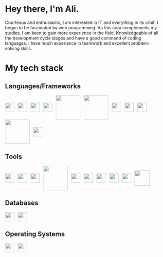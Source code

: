 # Hey there, I'm Ali.

Courteous and enthusiastic, I am interested in IT and everything in its orbit. I began to be fascinated by web programming. As this area complements my studies, I am keen to gain more experience in the field. Knowledgeable of all the development cycle stages and have a good command of coding languages. I have much experience in teamwork and excellent problem-solving skills.


# My tech stack


## Languages/Frameworks

<img align="center" height="30" src="https://cdn.jsdelivr.net/gh/devicons/devicon/icons/javascript/javascript-original.svg">&nbsp;&nbsp;
<img align="center" height="30" src="https://cdn.jsdelivr.net/gh/devicons/devicon/icons/typescript/typescript-plain.svg">&nbsp;&nbsp;
<img align="center" height="30" src="https://cdn.jsdelivr.net/gh/devicons/devicon/icons/react/react-original.svg">&nbsp;&nbsp;
<img align="center" height="30" src="https://cdn.jsdelivr.net/gh/devicons/devicon/icons/redux/redux-original.svg" />&nbsp;&nbsp;
<img align="center" height="80" src="https://cdn.jsdelivr.net/gh/devicons/devicon/icons/nodejs/nodejs-original-wordmark.svg">&nbsp;&nbsp;
<img align="center" height="80" src="https://cdn.jsdelivr.net/gh/devicons/devicon/icons/express/express-original-wordmark.svg" />&nbsp;&nbsp;
<img align="center" height="30" src="https://cdn.jsdelivr.net/gh/devicons/devicon/icons/css3/css3-original.svg" />&nbsp;&nbsp;
<img align="center" height="30" src="https://cdn.jsdelivr.net/gh/devicons/devicon/icons/html5/html5-original.svg" />&nbsp;&nbsp;
<img align="center" height="30" src="https://cdn.jsdelivr.net/gh/devicons/devicon/icons/materialui/materialui-original.svg" />&nbsp;&nbsp;
<img align="center" height="80" src="https://cdn.jsdelivr.net/gh/devicons/devicon/icons/tailwindcss/tailwindcss-original-wordmark.svg" />&nbsp;&nbsp;
<img align="center" height="30" src="https://cdn.jsdelivr.net/gh/devicons/devicon/icons/bootstrap/bootstrap-original.svg" />&nbsp;&nbsp;


## Tools
<img align="center" height="30"  src="https://cdn.jsdelivr.net/gh/devicons/devicon/icons/github/github-original.svg" />&nbsp;&nbsp;
<img align="center" height="30" src="https://cdn.jsdelivr.net/gh/devicons/devicon/icons/gitlab/gitlab-original.svg" />&nbsp;&nbsp;
<img align="center" height="30" src="https://cdn.jsdelivr.net/gh/devicons/devicon/icons/vscode/vscode-original.svg" />&nbsp;&nbsp;
<img align="center" height="80" src="https://cdn.jsdelivr.net/gh/devicons/devicon/icons/webstorm/webstorm-original-wordmark.svg" />&nbsp;&nbsp;
<img align="center" height="30" src="https://cdn.jsdelivr.net/gh/devicons/devicon/icons/git/git-original.svg" />&nbsp;&nbsp;
<img align="center" height="30" src="https://cdn.jsdelivr.net/gh/devicons/devicon/icons/jira/jira-original.svg" />&nbsp;&nbsp;
<img align="center" height="30" src="https://cdn.jsdelivr.net/gh/devicons/devicon/icons/npm/npm-original-wordmark.svg" />&nbsp;&nbsp;
<img align="center" height="30" src="https://cdn.jsdelivr.net/gh/devicons/devicon/icons/yarn/yarn-original.svg" />&nbsp;&nbsp;
<img align="center" height="30" src="https://cdn.jsdelivr.net/gh/devicons/devicon/icons/slack/slack-plain.svg" />&nbsp;&nbsp;
<img align="center" height="50" src="https://cdn.jsdelivr.net/gh/devicons/devicon/icons/sourcetree/sourcetree-original-wordmark.svg" />&nbsp;&nbsp;
 
## Databases
<img align="center" height="30" src="https://cdn.jsdelivr.net/gh/devicons/devicon/icons/mysql/mysql-plain.svg">&nbsp;&nbsp;
<img align="center" height="30" src="https://cdn.jsdelivr.net/gh/devicons/devicon/icons/mongodb/mongodb-plain.svg">&nbsp;&nbsp;

## Operating Systems
<img align="center" height="30" src="https://cdn.jsdelivr.net/gh/devicons/devicon/icons/apple/apple-original.svg" />&nbsp;&nbsp;
<img align="center" height="30" src="https://cdn.jsdelivr.net/gh/devicons/devicon/icons/windows8/windows8-original.svg" />&nbsp;&nbsp;

